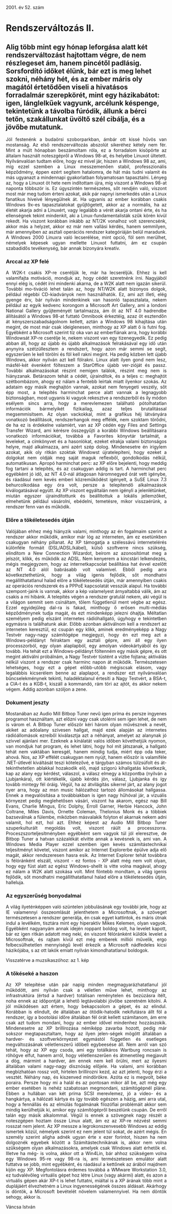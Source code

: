 2001\. év 52. szám

<style> 
    p { text-align: justify; } 
</style>

# Rendszerváltozás II.

## Alig több mint egy hónap leforgása alatt két rendszerváltozást hajtottam végre, de nem részlegeset ám, hanem pincétől padlásig. Sorsfordító időket élünk, bár ezt is meg lehet szokni, néhány hét, és az ember máris oly magától értetődően viseli a hivatásos forradalmár szerepkörét, mint egy házikabátot: igen, lánglelkűek vagyunk, arcélunk késpenge, tekintetünk a távolba fúródik, állunk a bérci tetőn, szakállunkat üvöltő szél cibálja, és a jövőbe mutatunk.
	
Jól festenénk a budaörsi szoborparkban, ámbár ott kissé hűvös van mostanság.
Az első rendszerváltozás abszolút sikeréhez kétely nem fér. Mint a múlt hónapban beszámoltam róla, ez a forradalom kisöpörte az általam használt noteszgépről a Windows 98-at, és helyébe Linuxot ültetett. Nyilvánvalóan tudtam előre, hogy ez mivel jár, hiszen a Windows 98 az, ami, míg ezzel szemben a Linux messzemenően stabil, professzionális képződmény, éppen ezért segítem hatalomra, de hát más tudni valamit és más ugyanazt a mindennapi gyakorlatban folyamatosan tapasztalni. Lényeg az, hogy a Linuxot öt hete nem indítottam újra, míg viszont a Windows 98-at naponta többször is. Ez úgyszintén természetes, sőt rendjén való, viszont most már meg tudom érteni azokat, akik pár napnyi ismerkedés után a Linux fanatikus híveivé lényegülnek át. Ha ugyanis az ember korábban csakis Windows 9x-es tapasztalatokat gyűjtögetett, akkor az a normális, ha az életét akarja adni a Linuxért, vagy legalább a vérét akarja ontani érte, és ha ellenségnek tekint mindenkit, aki a Linux-fundamentalisták szűk körén kívül rekedt.
Ha viszont korábban inkább az NT/2K vonalhoz volt szerencsénk, akkor más a helyzet, akkor ez már nem vallási kérdés, hanem semmilyen, már amennyiben az asztali operációs rendszer kategóriáján belül maradunk. A Windows 2000 Linuxra való lecserélése, mint opció, föl sem merülhet, némelyek képesek ugyan mellette Linuxot futtatni, ám ez csupán szabadidős tevékenység, bár annak bizonyára kreatív.

### Arccal az XP felé

A W2K-t csakis XP-re cseréljük le, már ha lecseréljük. Ehhez is kell valamifajta motiváció, mondjuk az, hogy cédét szeretnénk írni. Nagyjából ennyi elég is, cédét írni mindenki akarna, de a W2K alatt nem igazán sikerül. További mo-tiváció lehet talán az, hogy NT/W2K alatt bizonyos dolgok, például régebbi CD-kiadványok nem használhatók. Ez, ami azt illeti, elég gyenge érv, bár nyilván mindenkinek van hasonló tapasztalata, nekem például az egyik kedvenc korongom a Microsoft Art Gallery, ami a londoni National Gallery gyűjteményét tartalmazza, ám őt az NT 4.0 hadrendbe állításától a Windows 98-at futtató Omnibook érkeztéig, azaz öt esztendőn át kényszerszabadságolnom kellett, aztán a Windows 98 kihajítása után megint, de most már csak ideiglenesen, minthogy az XP alatt ő is futni fog.
Egyébként a Microsoft szerint tíz oka van az emberfiának arra, hogy korábbi Windowsát XP-re cserélje le, nekem viszont van egy tizenegyedik. Ez pedig abban áll, hogy az újabb és újabb alkalmazások felrakásával egy idő után anynyira szétzüllesztem a rendszert, hogy azon már semmi se segít, egyszerűen le kell törölni és föl kell rakni megint. Ha pedig közben lett újabb Windows, akkor nyilván azt kell fölrakni. Linux alatt ilyen gond nem lesz, másfél-két évenként fölteszem a StarOffice újabb ver-zióját és passz. További alkalmazásokat részint nemigen találok, részint meg nem is hiányzanak.
Betárazom tehát a cédét, újraindítok, és a teljes c: meghajtót szétbombázom, ahogy ez nálam a fentebb leírtak miatt ilyenkor szokás. Az adataim egy másik meghajtón vannak, azokat nem fenyegeti veszély, sőt épp most, a telepítés harminchat perce alatt vannak a legnagyobb biztonságban, most ugyanis ki vagyok rekesztve a rendszerből és ily módon esélyem sincs arra, hogy a merevlemezen található pótolhatatlan információk bármelyikét fizikailag, azaz teljes brutalitással megsemmisítsem. Az olyan vackokkal, mint a grafikus héj látványára vonatkozó beállítások, rendszerhangok meg effélék, nem szoktam törődni, de ha ez is érdekelne valamiért, van az XP cédén egy Files and Settings Transfer Wizard, ami kérésre összegyűjti a korábbi Windows beállításaira vonatkozó információkat, továbbá a Favorites könyvtár tartalmát, a leveleket, a címkönyvet és a hasonlókat, ezeket elrakja valami biztonságos helyre, majd alkalmazza, ami azért szép dolog. Mindenesetre én irigylem azokat, akik oly ritkán szoktak Windowst újratelepíteni, hogy ezeket a dolgokat nem oldják meg saját maguk reflexből, gondolkodás nélkül, automatikusan.
Apropó harminchat perc: az XP előre bejelenti, hogy meddig fog tartani a telepítés, és az csakugyan addig is tart. A harminchat perc egyébként jó idő, az NT 4.0-nál átlagosan háromnegyed órát vett igénybe, és ráadásul nem kevés emberi közreműködést igényelt, a SuSE Linux 7.3 behurcolkodása egy óra volt, persze a telepítendő alkalmazások kiválogatásával együtt. Az XP viszont egyáltalán nem igényli a jelenlétünket, miután egyszer újraindítottunk és beállítottuk a lokális jellemzőket, elmehetünk például vásárolni, ebédelni, temetésre, mikor visszaérünk, a rendszer fenn van és működik.

### Előre a tökéletesedés útján

Valójában ehhez még hiányzik valami, minthogy az én fogalmaim szerint a rendszer akkor működik, amikor már lóg az interneten, ám ez esetünkben csakugyan néhány pillanat. Az XP támogatja a szélessávú internetelérés különféle formáit (DSL/ADSL/kábel), külső szoftverre nincs szükség, elindítom a New Connection Wizardot, beírom az azonosítómat meg a jelszót, klikk, és működik az ADSL. Nem kenyerem a kincstári lelkendezés, mégis megjegyzem, hogy az internetkapcsolat beállítása hat évvel ezelőtt az NT 4.0 alól babrásabb volt valamivel. Ebből pedig arra következtethetünk, hogy a világ igenis fejlődik, sőt mondhatni megállíthatatlanul halad előre a tökéletesedés útján, már amennyiben csakis az operációs rendszerek és a PPPoE kapcsolatát vesszük alapul. Ha további szempont-jaink is vannak, akkor a kép valamelyest árnyaltabbá válik, ám az csakis a mi hibánk.
A telepítés végén a rendszer gratulál nekem, aki végül is a világon semmit sem csináltam, tőlem függetlenül ment végbe az egész. Ezzel egyidejűleg dal-ra is fakad, minthogy ő erősen multi-médiás képződménynek tudja magát, és ezt mindenképp jelezni óhajtja. Méltatlan személyem pedig elszánt internetes rádióhallgató, úgyhogy e tekintetben egymásra is találhatunk akár.
Előbb azonban aktiválnom kell a rendszert az interneten keresztül, ez csupán egy klikk, aminek eredményeképp a Nagy Testvér nagy-nagy számítógépe megjegyzi, hogy én ezt meg azt a Windows-példányt felraktam egy asztali gépre, ami áll egy ilyen processzorból, egy olyan alaplapból, egy amolyan videokártyából és így tovább.
Ha tehát ezt a Windows-példányt föltenném egy másik gépre, és ott megint aktiválni próbálnám, a Nagy Testvér tüstént a vízbe fojtana; aktiválás nélkül viszont a rendszer csak harminc napon át működik. Természetesen lehetséges, hogy ezt a gépet előbb-utóbb mégiscsak elásom, vagy legalábbis kicserélem benne az alaplapot, a rendszer ezt nyilvánvalóan bűncselekménynek tekinti, haladéktalanul értesíti a Nagy Testvért, a BSA-t, a CIA-t és a KGB-t, kiszáll a kommandó, rám töri az ajtót, és akkor nekem végem.
Addig azonban szóljon a zene.

### Dokument jeszty

Mostanában az Audio Mill Bitbop Tuner nevű igen príma és persze ingyenes programot használtam, azt előzni vagy csak utolérni sem igen lehet, de nem is várom el. A Bitbop Tuner először kéri három olyan művésznek a nevét, akiket az adóalany szívesen hallgat, majd ezek alapján az internetes rádióállomások ezreiből kiválasztja azt a néhányat, amelyet az alanynak jó szívvel ajánlani mer. Ezeknek a kínálatát valós időben követhetjük nyomon, van mondjuk hat program, és lehet látni, hogy hol mit játszanak, a hallgató tehát nem vaktában keresgél, hanem mindig tudja, miért épp oda teker, ahová.
Nos, az XP effélét csakugyan nem nyújt, hanem először is valamiféle .NET-útlevél kiváltását teszi kötelezővé, e tárgyban számos túlzsúfolt és át-tekinthetetlen ablakkal hozakodik elő, majd szigorú kihallgatás következik, kap az alany egy kérdést, válaszol, a válasz elmegy a központba (nyilván a Ljubjankára), ott kiértékelik, újabb kérdés jön, válasz, Ljubjanka és így tovább mintegy fél óráig. Végül, ha az átvilágítás sikerrel járt, az alany jogot nyer arra, hogy az msn music hálózathoz tartozó állomásokat hallgassa. Ennek a megvalósítása a továbbiakban is igen nagy hűhóval jár, a vizuális környezet pedig meglehetősen vásári, viszont ha akarom, egész nap Bill Evans, Charlie Mingus, Eric Dolphy, Erroll Garner, Herbie Hancock, John Coltrane, Miles Davis, Ornette Coleman, Thelonius Monk és a többiek bazseválnak a fülembe, miközben másvalakik folyton el akarnak nekem adni valamit, hol ezt, hol azt.
Ehhez képest az Audio Mill Bitbop Tuner szuperkulturált megoldás volt, viszont ráült a processzorra. Proceszszorteljesítményben egyébként sem vagyok túl jól eleresztve, de Bitbop Tuner a hatvan százalékát elvitte annak a kevésnek is, ami van. A Windows Media Player ezzel szemben igen kevés számítástechnikai teljesítményt követel, viszont amikor az Internet Explorerbe épülve adja elő magát, akkor rendszeresen hasra esik. Az Internet Explorer tehát továbbra is félóránként elszáll, viszont - ez fontos - XP alatt még nem volt olyan, hogy egy füst alatt az egész Windows-shellt is vitte volna magával, ahogy ez nálam a W2K alatt szokása volt. Mint föntebb mondtam,
a világ igenis fejlődik, sőt mondhatni megállíthatatlanul halad előre a tökéletesedés útján, halleluja.

### Az egyszerűség bonyodalmai

A világ ilyeténképpen való szüntelen jobbulásának egy további jele, hogy az IE valamennyi összeomlását jelenthetem a Microsoftnak, a szöveget természetesen a rendszer generálja, én csak egyet kattintok, és máris útnak indul a levélkém, tisztára mint egy hiperaktív Mikes Kelemen, olyan vagyok. Egyébként nagyanyám annak idején roppant boldog volt, ha levelet kapott, bár ez igen ritkán adatott meg neki, én viszont félóránként küldök levelet a Microsoftnak, és rajtam kívül ezt még emberek milliói művelik, ergo felbecsülhetetlen mennyiségű levél érkezik a Microsoft nádfedeles kicsi házikójába, s az ott lakók emiatt nyilván kimondhatatlanul boldogok.

Visszatérve a muzsikaszóhoz: az 1. kép

### A tőkéseké a haszon

Az XP telepítése után pár napig minden megmagyarázhatatlanul jól működött, ami nyilván csak a véletlen műve lehet, minthogy az infrastruktúra (értsd a hardver) totálisan reménytelen és bezúzásra ítélt, noha ennek az időpontját a lehető legtávolabbi jövőbe szeretném kitolni. A jól működésen azt értem, hogy bekapcsolom a gépet, és az elindul. Korábban is elindult, de általában az ötödik-hatodik nekifutásra állt föl a rendszer, így a bootolási időre általában fél órát kellett számítanom, ám erre csak azt tudom mondani, hogy az ember idővel mindenhez hozzászokik.
Mindenesetre az XP brillírozása némiképp zavarba hozott, pedig már sokszor megtapasztaltam, hogy az ilyen jelen-ségek mögött általában a hardver- és szoftverkörnyezet egymástól független és esetleges megváltozásának véletlenszerű időbeli egybeesése áll. Nem arról van szó tehát, hogy az XP egy csoda, ami egy totálkáros Wartburg roncsain is röhögve elfut, hanem arról, hogy véletlenszerűen és átmenetileg megjavult a dög, mármint a hardver, ám ennek nem kell örülni, mert az ilyesmi általában valami nagy-nagy disznóság előjele.
Ha valami, ami korábban megbízhatóan rossz volt, hirtelen brillírozni kezd, az azt jelenti, hogy érzi a vesztét. Néhány nap, és kiszenved mindörökre.
Azóta ez is megvolt, béke poraira.
Persze hogy mi a halál és az pontosan mikor áll be, azt még egy ember esetében is nehéz szabatosan megmondani, számítógépnél pláne. Ebben a hullában van két príma SCSI merevlemez, jó a video- és a hangkártya, a hálózati kártya és így tovább egészen a házig, ami arra utal, hogy a fennállás és az elmúlás fogalmának filozófiai problémáit akkor sem mindig kerülhetjük ki, amikor egy számítógépről beszélünk csupán.
De erről talán egy másik alkalommal.
Végül is ennek a szövegnek nagy részét a noteszgépen hoztam össze Linux alatt, ám ez az XP-re nézvést semmi rosszat nem jelent. Az XP messze a legrokonszenvesebb Windows az eddig ismertek közül, némelyek szerint ez nem jelent túl sokat, de azért mégis. Én személy szerint aligha adnék ugyan érte x ezer forintot, hiszen ha nem dolgoznék egyebek között a Számítástechnikának is, akkor nem volna szükségem olyan alkalmazásokra, amelyek csak Windows alatt érhetők el. Illetve ha még-
is volna, akkor ott a Win4Lin, bár ahhoz szükségem volna egy Windows 95-re vagy 98-ra is, ami természetesen emulátor alatt futtatva se jobb, mint egyébként, és ráadásul a kettőnek az árából majdnem kijön egy XP.
Megfontolásra érdemes továbbá a WMware Workstation 3.0, ez tudvalévőleg virtuális gépet hoz létre Linux (vagy akármi) alatt, és azon a virtuális gépen akár XP-t is lehet futtatni, miáltal is a XP árának több mint a duplájáért élvezhetném a Linux ingyenességének összes áldásait.
Akárhogy is döntök, a Microsoft bevételét növelem valamennyivel. Ha nem döntök sehogy, akkor is.

Váncsa István